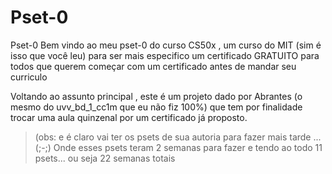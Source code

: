 # Pset-0
Pset-0 
Bem vindo ao meu pset-0 do curso CS50x , um curso do MIT (sim é isso que você leu)
para ser mais especifico um certificado GRATUITO para todos que querem começar com um certificado antes de mandar seu curriculo

Voltando ao assunto principal , este é um projeto dado por Abrantes (o mesmo do uvv_bd_1_cc1m que eu não fiz 100%) que tem por finalidade trocar uma aula quinzenal por
um certificado já proposto.
>(obs: e é claro vai ter os psets de sua autoria para fazer mais tarde ... (;-;)
Onde esses psets teram 2 semanas para fazer e tendo ao todo 11 psets... ou seja 22 semanas totais
